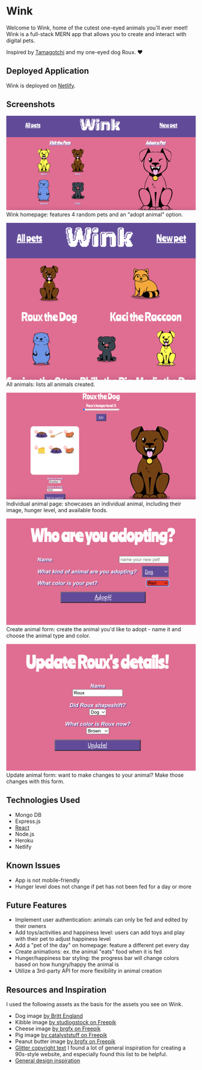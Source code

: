 # Wink
Welcome to Wink, home of the cutest one-eyed animals you'll ever meet!
Wink is a full-stack MERN app that allows you to create and interact with digital pets.

Inspired by [Tamagotchi](https://tamagotchi.com/) and my one-eyed dog Roux. ❤️

## Deployed Application
Wink is deployed on [Netlify](https://winkfriends.netlify.app/).

## Screenshots
![Homepage](library/screenshots/Homepage.png)
Wink homepage: features 4 random pets and an "adopt animal" option.


![All animals](library/screenshots/AnimalIndex.png)
All animals: lists all animals created.

![Show animal](library/screenshots/ShowAnimal.png)
Individual animal page: showcases an individual animal, including their image, hunger level, and available foods.

![Create animal form](library/screenshots/CreateAnimal.png)
Create animal form: create the animal you'd like to adopt - name it and choose the animal type and color.

![Update animal form](library/screenshots/UpdateAnimal.png)
Update animal form: want to make changes to your animal? Make those changes with this form.

## Technologies Used
- Mongo DB
- Express.js
- [React](https://react.dev/)
- Node.js
- Heroku
- Netlify

## Known Issues
- App is not mobile-friendly
- Hunger level does not change if pet has not been fed for a day or more

## Future Features
- Implement user authentication: animals can only be fed and edited by their owners
- Add toys/activities and happiness level: users can add toys and play with their pet to adjust happiness level
- Add a "pet of the day" on homepage: feature a different pet every day
- Create animations: ex. the animal "eats" food when it is fed
- Hunger/happiness bar styling: the progress bar will change colors based on how hungry/happy the animal is
- Utilize a 3rd-party API for more flexibility in animal creation

## Resources and Inspiration
I used the following assets as the basis for the assets you see on Wink.
- Dog image [by Britt England](https://www.brittany-england.com/) 
- Kibble image [by studiogstock on Freepik](https://www.freepik.com/free-vector/mascots-bags-food-set_5141995.htm#query=kibble&position=4&from_view=search&track=sph)
- Cheese image [by brgfx on Freepik](https://www.freepik.com/free-vector/cheese-plate_32354323.htm#query=cheese&position=4&from_view=search&track=sph) 
- Pig image [by catalyststuff on Freepik](https://www.freepik.com/free-vector/cute-pig-sitting-cartoon-vector-icon-illustration-animal-nature-icon-concept-isolated-premium-flat_40513463.htm#query=cute%20pig%20cartoon&position=0&from_view=keyword&track=ais)
- Peanut butter image [by brgfx on Freepik](https://www.freepik.com/free-vector/peanut-butter-elements-icons-set_40367911.htm)
- [Glitter copyright text](https://www.glitter-graphics.com/graphics/602494)
I found a lot of general inspiration for creating a 90s-style website, and especially found this list to be helpful.
- [General design inspiration](https://www.creativebloq.com/news/retro-modern-websites)

